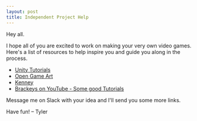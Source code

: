 ```yaml
---
layout: post
title: Independent Project Help
---
```

Hey all.

I hope all of you are excited to work on making your very own video games. Here's a list of resources to help inspire you and guide you along in the process.
* [Unity Tutorials](https://unity3d.com/learn/tutorials)
* [Open Game Art](https://opengameart.org/)
* [Kenney](http://kenney.nl/)
* [Brackeys on YouTube - Some good Tutorials](https://www.youtube.com/user/Brackeys) 

Message me on Slack with your idea and I'll send you some more links.

Have fun!
&ndash; Tyler
